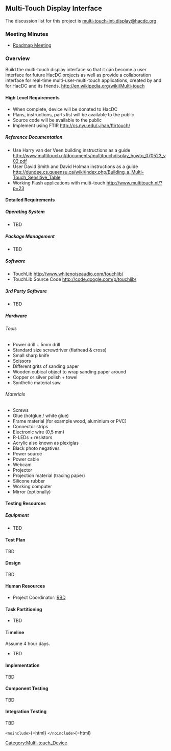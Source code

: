 ## Multi-Touch Display Interface

The discussion list for this project is
[multi-touch-int-display@hacdc.org](http://hacdc.org/mailman/listinfo/multi-touch-int-display_hacdc.org).

### Meeting Minutes

-   [ Roadmap Meeting](MTID030708)

### Overview

Build the multi-touch display interface so that it can become a user
interface for future HacDC projects as well as provide a collaboration
interface for real-time multi-user-multi-touch applications, created by
and for HacDC and its friends.
<http://en.wikipedia.org/wiki/Multi-touch>

#### High Level Requirements

-   When complete, device will be donated to HacDC
-   Plans, instructions, parts list will be available to the public
-   Source code will be available to the public
-   Implement using FTIR <http://cs.nyu.edu/~jhan/ftirtouch/>

##### Reference Documentation

-   Use Harry van der Veen building instructions as a guide
    <http://www.multitouch.nl/documents/multitouchdisplay_howto_070523_v02.pdf>
-   User David Smith and David Holman instructions as a guide
    <http://dundee.cs.queensu.ca/wiki/index.php/Building_a_Multi-Touch_Sensitive_Table>
-   Working Flash applications with multi-touch
    <http://www.multitouch.nl/?p=23>

#### Detailed Requirements

##### Operating System

-   TBD

##### Package Management

-   TBD

##### Software

-   TouchLib <http://www.whitenoiseaudio.com/touchlib/>
-   TouchLib Source Code <http://code.google.com/p/touchlib/>

##### 3rd Party Software

-   TBD

##### Hardware

###### Tools

-   Power drill + 5mm drill
-   Standard size screwdriver (flathead & cross)
-   Small sharp knife
-   Scissors
-   Different grits of sanding paper
-   Wooden cubical object to wrap sanding paper around
-   Copper or silver polish + towel
-   Synthetic material saw

###### Materials

-   Screws
-   Glue (hotglue / white glue)
-   Frame material (for example wood, aluminium or PVC)
-   Connector strips
-   Electronic wire (0,5 mm)
-   R-LEDs + resistors
-   Acrylic also known as plexiglas
-   Black photo negatives
-   Power source
-   Power cable
-   Webcam
-   Projector
-   Projection material (tracing paper)
-   Silicone rubber
-   Working computer
-   Mirror (optionally)

#### Testing Resources

##### Equipment

-   TBD

#### Test Plan

TBD

#### Design

TBD

#### Human Resources

-   Project Coordinator: [RBD](User:Rdegraci)

#### Task Partitioning

-   TBD

#### Timeline

Assume 4 hour days.

-   TBD

#### Implementation

TBD

#### Component Testing

TBD

#### Integration Testing

TBD

`<noinclude>`{=html} `</noinclude>`{=html}

[Category:Multi-touch_Device](Category:Multi-touch_Device)
